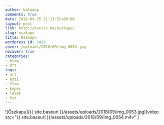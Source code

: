 ```yaml
---
author: kalmanp
comments: true
date: 2018-09-25 21:13:52+00:00
layout: post
link: http://kavics.me/oszkapu/
slug: oszkapu
title: Őszkapu
wordpress_id: 1429
cover: /uploads/2018/09/img_0053.jpg
nocover: true
categories:
- blog
- art
tags:
- art
- esti
- flow
- képes
- lélek
- ősz 
---
```


![Őszkapu]({{ site.baseurl }}/assets/uploads/2018/09/img_0053.jpg)[video src="{{ site.baseurl }}/assets/uploads/2018/09/img_0054.m4v" ]
